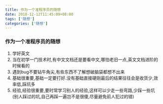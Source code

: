 ```yaml
---
title: 作为一个准程序员的随想
date: 2018-12-12T11:45:09+08:00
tags: ['随想']
categories: ['随想']
---
```

### 作为一个准程序员的随想

1. 学好英文
2. 当在初学一门技术时,有中文文档还是要看中文,哪怕老旧一点,英文文档进阶的时候看的
3. 遇到bug不要钻牛角尖,有些东西不了解想破脑袋都想不出来
4. 基础很重要,基础一定要打好.没有基础直接硬刚最后的结果往往会是收货少,效率低,踩坑多
5. 经验,经验很重要,要时常学习别人的经验,这样可以少走一些弯路,少踩一些坑(别人踩过的坑,自己再踩一遍岂不是很傻,尽量避免前人犯过的错)
